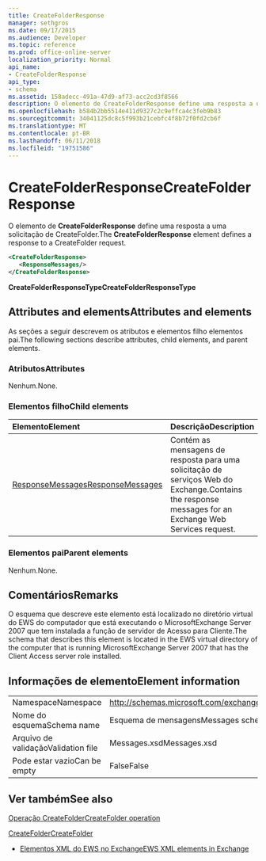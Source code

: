 ```yaml
---
title: CreateFolderResponse
manager: sethgros
ms.date: 09/17/2015
ms.audience: Developer
ms.topic: reference
ms.prod: office-online-server
localization_priority: Normal
api_name:
- CreateFolderResponse
api_type:
- schema
ms.assetid: 158adecc-491a-47d9-af73-acc2cd3f8566
description: O elemento de CreateFolderResponse define uma resposta a uma solicitação de CreateFolder.
ms.openlocfilehash: b584b2bb5514e411d9327c2c9effca4c3feb9b83
ms.sourcegitcommit: 34041125dc8c5f993b21cebfc4f8b72f0fd2cb6f
ms.translationtype: MT
ms.contentlocale: pt-BR
ms.lasthandoff: 06/11/2018
ms.locfileid: "19751586"
---
```

# <a name="createfolderresponse"></a><span data-ttu-id="f887a-103">CreateFolderResponse</span><span class="sxs-lookup"><span data-stu-id="f887a-103">CreateFolderResponse</span></span>

<span data-ttu-id="f887a-104">O elemento de **CreateFolderResponse** define uma resposta a uma solicitação de CreateFolder.</span><span class="sxs-lookup"><span data-stu-id="f887a-104">The **CreateFolderResponse** element defines a response to a CreateFolder request.</span></span> 
  
```xml
<CreateFolderResponse>
   <ResponseMessages/>
</CreateFolderResponse>
```

 <span data-ttu-id="f887a-105">**CreateFolderResponseType**</span><span class="sxs-lookup"><span data-stu-id="f887a-105">**CreateFolderResponseType**</span></span>
## <a name="attributes-and-elements"></a><span data-ttu-id="f887a-106">Attributes and elements</span><span class="sxs-lookup"><span data-stu-id="f887a-106">Attributes and elements</span></span>

<span data-ttu-id="f887a-107">As seções a seguir descrevem os atributos e elementos filho elementos pai.</span><span class="sxs-lookup"><span data-stu-id="f887a-107">The following sections describe attributes, child elements, and parent elements.</span></span>
  
### <a name="attributes"></a><span data-ttu-id="f887a-108">Atributos</span><span class="sxs-lookup"><span data-stu-id="f887a-108">Attributes</span></span>

<span data-ttu-id="f887a-109">Nenhum.</span><span class="sxs-lookup"><span data-stu-id="f887a-109">None.</span></span>
  
### <a name="child-elements"></a><span data-ttu-id="f887a-110">Elementos filho</span><span class="sxs-lookup"><span data-stu-id="f887a-110">Child elements</span></span>

|<span data-ttu-id="f887a-111">**Elemento**</span><span class="sxs-lookup"><span data-stu-id="f887a-111">**Element**</span></span>|<span data-ttu-id="f887a-112">**Descrição**</span><span class="sxs-lookup"><span data-stu-id="f887a-112">**Description**</span></span>|
|:-----|:-----|
|[<span data-ttu-id="f887a-113">ResponseMessages</span><span class="sxs-lookup"><span data-stu-id="f887a-113">ResponseMessages</span></span>](responsemessages.md) <br/> |<span data-ttu-id="f887a-114">Contém as mensagens de resposta para uma solicitação de serviços Web do Exchange.</span><span class="sxs-lookup"><span data-stu-id="f887a-114">Contains the response messages for an Exchange Web Services request.</span></span>  <br/> |
   
### <a name="parent-elements"></a><span data-ttu-id="f887a-115">Elementos pai</span><span class="sxs-lookup"><span data-stu-id="f887a-115">Parent elements</span></span>

<span data-ttu-id="f887a-116">Nenhum.</span><span class="sxs-lookup"><span data-stu-id="f887a-116">None.</span></span>
  
## <a name="remarks"></a><span data-ttu-id="f887a-117">Comentários</span><span class="sxs-lookup"><span data-stu-id="f887a-117">Remarks</span></span>

<span data-ttu-id="f887a-118">O esquema que descreve este elemento está localizado no diretório virtual do EWS do computador que está executando o MicrosoftExchange Server 2007 que tem instalada a função de servidor de Acesso para Cliente.</span><span class="sxs-lookup"><span data-stu-id="f887a-118">The schema that describes this element is located in the EWS virtual directory of the computer that is running MicrosoftExchange Server 2007 that has the Client Access server role installed.</span></span>
  
## <a name="element-information"></a><span data-ttu-id="f887a-119">Informações de elemento</span><span class="sxs-lookup"><span data-stu-id="f887a-119">Element information</span></span>

|||
|:-----|:-----|
|<span data-ttu-id="f887a-120">Namespace</span><span class="sxs-lookup"><span data-stu-id="f887a-120">Namespace</span></span>  <br/> |http://schemas.microsoft.com/exchange/services/2006/messages  <br/> |
|<span data-ttu-id="f887a-121">Nome do esquema</span><span class="sxs-lookup"><span data-stu-id="f887a-121">Schema name</span></span>  <br/> |<span data-ttu-id="f887a-122">Esquema de mensagens</span><span class="sxs-lookup"><span data-stu-id="f887a-122">Messages schema</span></span>  <br/> |
|<span data-ttu-id="f887a-123">Arquivo de validação</span><span class="sxs-lookup"><span data-stu-id="f887a-123">Validation file</span></span>  <br/> |<span data-ttu-id="f887a-124">Messages.xsd</span><span class="sxs-lookup"><span data-stu-id="f887a-124">Messages.xsd</span></span>  <br/> |
|<span data-ttu-id="f887a-125">Pode estar vazio</span><span class="sxs-lookup"><span data-stu-id="f887a-125">Can be empty</span></span>  <br/> |<span data-ttu-id="f887a-126">False</span><span class="sxs-lookup"><span data-stu-id="f887a-126">False</span></span>  <br/> |
   
## <a name="see-also"></a><span data-ttu-id="f887a-127">Ver também</span><span class="sxs-lookup"><span data-stu-id="f887a-127">See also</span></span>



[<span data-ttu-id="f887a-128">Operação CreateFolder</span><span class="sxs-lookup"><span data-stu-id="f887a-128">CreateFolder operation</span></span>](createfolder-operation.md)
  
[<span data-ttu-id="f887a-129">CreateFolder</span><span class="sxs-lookup"><span data-stu-id="f887a-129">CreateFolder</span></span>](createfolder.md)


- [<span data-ttu-id="f887a-130">Elementos XML do EWS no Exchange</span><span class="sxs-lookup"><span data-stu-id="f887a-130">EWS XML elements in Exchange</span></span>](ews-xml-elements-in-exchange.md)

